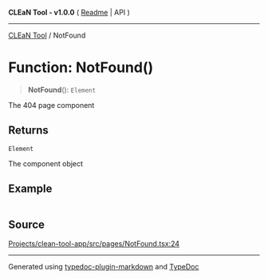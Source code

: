 **CLEaN Tool - v1.0.0** ( [Readme](../README.md) \| API )

***

[CLEaN Tool](../exports.md) / NotFound

# Function: NotFound()

> **NotFound**(): `Element`

The 404 page component

## Returns

`Element`

The component object

## Example

```ts

```

## Source

[Projects/clean-tool-app/src/pages/NotFound.tsx:24](https://github.com/yuckyh/clean-tool-app/)

***

Generated using [typedoc-plugin-markdown](https://www.npmjs.com/package/typedoc-plugin-markdown) and [TypeDoc](https://typedoc.org/)
